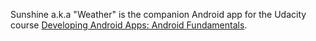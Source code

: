 
Sunshine a.k.a "Weather" is the companion Android app for the Udacity course [Developing Android Apps: Android Fundamentals](https://www.udacity.com/course/ud853).


